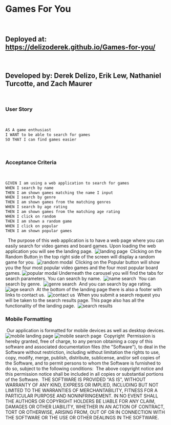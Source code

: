 # Games For You
​
## Deployed at: https://delizoderek.github.io/Games-for-you/
​
## Developed by: Derek Delizo, Erik Lew, Nathaniel Turcotte, and Zach Maurer
​
### User Story
​
```md
AS A game enthusiast
I WANT to be able to search for games
SO THAT I can find games easier
```
​
### Acceptance Criteria
​
```md
GIVEN I am using a web application to search for games
WHEN I search by name
THEN I am shown games matching the name I input
WHEN I search by genre
THEN I am shown games from the matching genres
WHEN I search by age rating
THEN I am shown games from the matching age rating
WHEN I click on random
THEN I am shown a random game
WHEN I click on popular
THEN I am shown popular games
```
​
​
The purpose of this web application is to have a web page where you can easily search for video games and board games. Upon loading the web application you will see the landing page.
​
![landing page](./assets/images/landing-page.png)
​
Clicking on the Random Button in the top right side of the screen will display a random game for you.
​
![random modal](./assets/images/ran-modal.png)
​
Clicking on the Popular button will show you the four most popular video games and the four most popular board games.
​
![popular modal](./assets/images/pop-modal.png)
​
Underneath the carousel you will find the tabs for search parameters. You can search by name.
​
![name search](./assets/images/search-name.png)
​
You can search by genre.
​
![genre search](./assets/images/search-genre.png)
​
And you can search by age rating.
​
![age search](./assets/images/search-age.png)
​
At the bottom of the landing page there is also a footer with links to contact us.
​
![contact us](./assets/images/contact-us.png)
​
When you submit a search request you will be taken to the search results page. This page also has all the functionality of the landing page.
​
![search results](./assets/images/search-results.png)
​
### Mobile Formatting
​
Our application is formatted for mobile devices as well as desktop devices.
​
![mobile landing page](./assets/images/mobile-splash.png)
![mobile search page](./assets/images/mobile-search.png)
​
​
Copyright <YEAR> <COPYRIGHT HOLDER>
​
Permission is hereby granted, free of charge, to any person obtaining a copy of this software and associated documentation files (the "Software"), to deal in the Software without restriction, including without limitation the rights to use, copy, modify, merge, publish, distribute, sublicense, and/or sell copies of the Software, and to permit persons to whom the Software is furnished to do so, subject to the following conditions:
​
The above copyright notice and this permission notice shall be included in all copies or substantial portions of the Software.
​
THE SOFTWARE IS PROVIDED "AS IS", WITHOUT WARRANTY OF ANY KIND, EXPRESS OR IMPLIED, INCLUDING BUT NOT LIMITED TO THE WARRANTIES OF MERCHANTABILITY, FITNESS FOR A PARTICULAR PURPOSE AND NONINFRINGEMENT. IN NO EVENT SHALL THE AUTHORS OR COPYRIGHT HOLDERS BE LIABLE FOR ANY CLAIM, DAMAGES OR OTHER LIABILITY, WHETHER IN AN ACTION OF CONTRACT, TORT OR OTHERWISE, ARISING FROM, OUT OF OR IN CONNECTION WITH THE SOFTWARE OR THE USE OR OTHER DEALINGS IN THE SOFTWARE.
